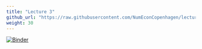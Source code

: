 ```yaml
---
title: "Lecture 3"
github_url: "https://raw.githubusercontent.com/NumEconCopenhagen/lectures-2019/master/03/Optimize_Print_and_Plot.ipynb"
weight: 30
---
```

[![Binder](https://mybinder.org/badge.svg)](https://mybinder.org/v2/gh/NumEconCopenhagen/lectures-2019/master?filepath=03/Optimize_Print_and_Plot.ipynb
)